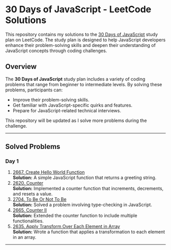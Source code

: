 # 30 Days of JavaScript - LeetCode Solutions

This repository contains my solutions to the [30 Days of JavaScript](https://leetcode.com/studyplan/30-days-of-javascript/) study plan on LeetCode. The study plan is designed to help JavaScript developers enhance their problem-solving skills and deepen their understanding of JavaScript concepts through coding challenges.

## Overview

The **30 Days of JavaScript** study plan includes a variety of coding problems that range from beginner to intermediate levels. By solving these problems, participants can:

- Improve their problem-solving skills.
- Get familiar with JavaScript-specific quirks and features.
- Prepare for JavaScript-related technical interviews.

This repository will be updated as I solve more problems during the challenge.

---

## Solved Problems
### Day 1
1. [2667. Create Hello World Function](https://leetcode.com/problems/create-hello-world-function/)  
   **Solution:** A simple JavaScript function that returns a greeting string.
2. [2620. Counter](https://leetcode.com/problems/counter/)  
   **Solution:** Implemented a counter function that increments, decrements, and resets a value.
3. [2704. To Be Or Not To Be](https://leetcode.com/problems/to-be-or-not-to-be/)  
   **Solution:** Solved a problem involving type-checking in JavaScript.
4. [2665. Counter II](https://leetcode.com/problems/counter-ii/)  
   **Solution:** Extended the counter function to include multiple functionalities.
5. [2635. Apply Transform Over Each Element in Array](https://leetcode.com/problems/apply-transform-over-each-element-in-array/)  
   **Solution:** Wrote a function that applies a transformation to each element in an array.

---
